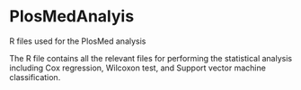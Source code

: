 # PlosMedAnalyis
R files used for the PlosMed analysis

The R file contains all the relevant files for performing the statistical analysis including Cox regression, Wilcoxon test, and Support vector machine classification. 

